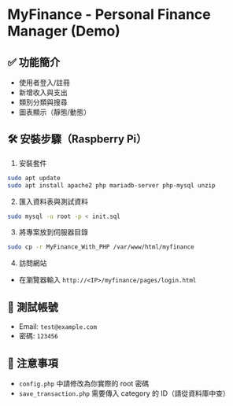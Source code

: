 
# MyFinance - Personal Finance Manager (Demo)

## ✅ 功能簡介
- 使用者登入/註冊
- 新增收入與支出
- 類別分類與搜尋
- 圖表顯示（靜態/動態）

## 🛠 安裝步驟（Raspberry Pi）

1. 安裝套件
```bash
sudo apt update
sudo apt install apache2 php mariadb-server php-mysql unzip
```

2. 匯入資料表與測試資料
```bash
sudo mysql -u root -p < init.sql
```

3. 將專案放到伺服器目錄
```bash
sudo cp -r MyFinance_With_PHP /var/www/html/myfinance
```

4. 訪問網站
- 在瀏覽器輸入 `http://<IP>/myfinance/pages/login.html`

## 🔐 測試帳號
- Email: `test@example.com`
- 密碼: `123456`

## 📌 注意事項
- `config.php` 中請修改為你實際的 root 密碼
- `save_transaction.php` 需要傳入 category 的 ID（請從資料庫中查）
